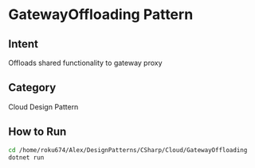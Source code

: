 # GatewayOffloading Pattern

## Intent
Offloads shared functionality to gateway proxy

## Category
Cloud Design Pattern

## How to Run
```bash
cd /home/roku674/Alex/DesignPatterns/CSharp/Cloud/GatewayOffloading
dotnet run
```
